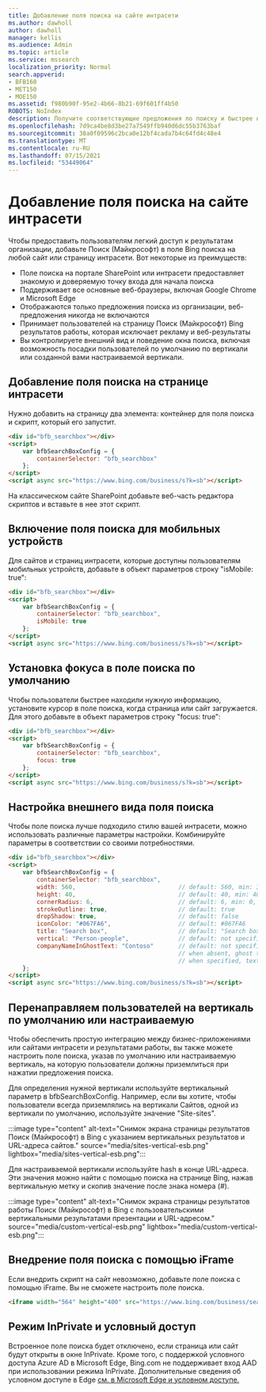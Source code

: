 ```yaml
---
title: Добавление поля поиска на сайте интрасети
ms.author: dawholl
author: dawholl
manager: kellis
ms.audience: Admin
ms.topic: article
ms.service: mssearch
localization_priority: Normal
search.appverid:
- BFB160
- MET150
- MOE150
ms.assetid: f980b90f-95e2-4b66-8b21-69f601ff4b50
ROBOTS: NoIndex
description: Получите соответствующие предложения по поиску и быстрее найдите результаты работы, Поиск (Майкрософт) поле поиска на сайт или страницу интрасети.
ms.openlocfilehash: 7d9ca4be8d3be27a7549ffb940d6dc55b3763baf
ms.sourcegitcommit: 38a0f09596c2bca0e12bf4cada7b4c64fd4c48e4
ms.translationtype: MT
ms.contentlocale: ru-RU
ms.lasthandoff: 07/15/2021
ms.locfileid: "53449064"
---
```

# <a name="add-a-search-box-to-your-intranet-site"></a>Добавление поля поиска на сайте интрасети

Чтобы предоставить пользователям легкий доступ к результатам организации, добавьте Поиск (Майкрософт) в поле Bing поиска на любой сайт или страницу интрасети. Вот некоторые из преимуществ:

- Поле поиска на портале SharePoint или интрасети предоставляет знакомую и доверяемую точку входа для начала поиска
- Поддерживает все основные веб-браузеры, включая Google Chrome и Microsoft Edge
- Отображаются только предложения поиска из организации, веб-предложения никогда не включаются
- Принимает пользователей на страницу Поиск (Майкрософт) Bing результатов работы, которая исключает рекламу и веб-результаты
- Вы контролируете внешний вид и поведение окна поиска, включая возможность посадки пользователей по умолчанию по вертикали или созданной вами настраиваемой вертикали.
  
## <a name="add-a-search-box-to-an-intranet-page"></a>Добавление поля поиска на странице интрасети

Нужно добавить на страницу два элемента: контейнер для поля поиска и скрипт, который его запустит.
  
```html
<div id="bfb_searchbox"></div>
<script>
    var bfbSearchBoxConfig = {
        containerSelector: "bfb_searchbox"
    };
</script>
<script async src="https://www.bing.com/business/s?k=sb"></script>
```

На классическом сайте SharePoint добавьте веб-часть редактора скриптов и вставьте в нее этот скрипт.
  
## <a name="enable-the-search-box-for-mobile"></a>Включение поля поиска для мобильных устройств

Для сайтов и страниц интрасети, которые доступны пользователям мобильных устройств, добавьте в объект параметров строку "isMobile: true":
  
```html
<div id="bfb_searchbox"></div>
<script>
    var bfbSearchBoxConfig = {
        containerSelector: "bfb_searchbox", 
        isMobile: true
    };
</script>
<script async src="https://www.bing.com/business/s?k=sb"></script>
```

## <a name="put-focus-on-the-search-box-by-default"></a>Установка фокуса в поле поиска по умолчанию

Чтобы пользователи быстрее находили нужную информацию, установите курсор в поле поиска, когда страница или сайт загружается. Для этого добавьте в объект параметров строку "focus: true":
  
```html
<div id="bfb_searchbox"></div>
<script>
    var bfbSearchBoxConfig = {
        containerSelector: "bfb_searchbox",
        focus: true
    };
</script>
<script async src="https://www.bing.com/business/s?k=sb"></script>
```

## <a name="customize-the-appearance-of-the-search-box"></a>Настройка внешнего вида поля поиска 

Чтобы поле поиска лучше подходило стилю вашей интрасети, можно использовать различные параметры настройки. Комбинируйте параметры в соответствии со своими потребностями.

```html
<div id="bfb_searchbox"></div>
<script>
    var bfbSearchBoxConfig = {
        containerSelector: "bfb_searchbox",
        width: 560,                             // default: 560, min: 360, max: 650
        height: 40,                             // default: 40, min: 40, max: 72
        cornerRadius: 6,                        // default: 6, min: 0, max: 25                                   
        strokeOutline: true,                    // default: true
        dropShadow: true,                       // default: false
        iconColor: "#067FA6",                   // default: #067FA6
        title: "Search box",                    // default: "Search box"
        vertical: "Person-people",              // default: not specified, search box directs to the All vertical on the WORK results page
        companyNameInGhostText: "Contoso"       // default: not specified
                                                // when absent, ghost text will be "Search work"
                                                // when specified, text will be "Search <companyNameInGhostText>"
    };
</script>
<script async src="https://www.bing.com/business/s?k=sb"></script>
```

## <a name="direct-users-to-a-default-or-custom-vertical"></a>Перенаправляем пользователей на вертикаль по умолчанию или настраиваемую

Чтобы обеспечить простую интеграцию между бизнес-приложениями или сайтами интрасети и результатами работы, вы также можете настроить поле поиска, указав по умолчанию или настраиваемую вертикаль, на которую пользователи должны приземлиться при нажатии предложения поиска.

Для определения нужной вертикали используйте вертикальный параметр в bfbSearchBoxConfig. Например, если вы хотите, чтобы пользователи всегда приземлялись на вертикали Сайтов, одной из вертикали по умолчанию, используйте значение "Site-sites".

:::image type="content" alt-text="Снимок экрана страницы результатов Поиск (Майкрософт) в Bing с указанием вертикальных результатов и URL-адреса сайтов." source="media/sites-vertical-esb.png" lightbox="media/sites-vertical-esb.png":::

Для настраиваемой вертикали используйте hash в конце URL-адреса. Эти значения можно найти с помощью поиска на странице Bing, нажав вертикальную метку и скопив значение после знака номера (#).

:::image type="content" alt-text="Снимок экрана страницы результатов работы Поиск (Майкрософт) в Bing с пользовательскими вертикальными результатами презентации и URL-адресом." source="media/custom-vertical-esb.png" lightbox="media/custom-vertical-esb.png":::

## <a name="use-an-iframe-to-embed-a-search-box"></a>Внедрение поля поиска с помощью iFrame

Если внедрить скрипт на сайт невозможно, добавьте поле поиска с помощью iFrame. Вы не сможете настроить поле поиска.
  
```html
<iframe width="564" height="400" src="https://www.bing.com/business/searchbox"></iframe>
```

## <a name="inprivate-mode-and-conditional-access"></a>Режим InPrivate и условный доступ

Встроенное поле поиска будет отключено, если страница или сайт будут открыты в окне InPrivate. Кроме того, с поддержкой условного доступа Azure AD в Microsoft Edge, Bing.com не поддерживает вход AAD при использовании режима InPrivate. Дополнительные сведения об условном доступе в Edge [см. в Microsoft Edge и условном доступе.](/deployedge/ms-edge-security-conditional-access#accessing-conditional-access-protected-resources-in-microsoft-edge) 
